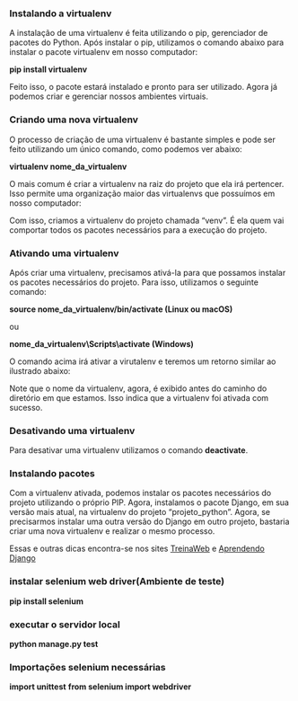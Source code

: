 <h3>Instalando a virtualenv</h3>
A instalação de uma virtualenv é feita utilizando o pip, gerenciador de pacotes do Python. Após instalar o pip, utilizamos o comando abaixo para instalar o pacote virtualenv em nosso computador:

<strong>pip install virtualenv</strong>

Feito isso, o pacote estará instalado e pronto para ser utilizado. Agora já podemos criar e gerenciar nossos ambientes virtuais.

<h3>Criando uma nova virtualenv</h3>
O processo de criação de uma virtualenv é bastante simples e pode ser feito utilizando um único comando, como podemos ver abaixo:

<strong>virtualenv nome_da_virtualenv</strong>

O mais comum é criar a virtualenv na raiz do projeto que ela irá pertencer. Isso permite uma organização maior das virtualenvs que possuímos em nosso computador:

Com isso, criamos a virtualenv do projeto chamada “venv”. É ela quem vai comportar todos os pacotes necessários para a execução do projeto.

<h3>Ativando uma virtualenv</h3>
Após criar uma virtualenv, precisamos ativá-la para que possamos instalar os pacotes necessários do projeto. Para isso, utilizamos o seguinte comando:

<strong>source nome_da_virtualenv/bin/activate (Linux ou macOS)</strong>

ou

<strong>nome_da_virtualenv\Scripts\activate (Windows)</strong>

O comando acima irá ativar a virutalenv e teremos um retorno similar ao ilustrado abaixo:

Note que o nome da virtualenv, agora, é exibido antes do caminho do diretório em que estamos. Isso indica que a virtualenv foi ativada com sucesso.

<h3>Desativando uma virtualenv</h3>
Para desativar uma virtualenv utilizamos o comando <strong>deactivate</strong>.

<h3>Instalando pacotes</h3>
Com a virtualenv ativada, podemos instalar os pacotes necessários do projeto utilizando o próprio PIP. Agora, instalamos o pacote Django, em sua versão mais atual, na virtualenv do projeto “projeto_python”. Agora, se precisarmos instalar uma outra versão do Django em outro projeto, bastaria criar uma nova virtualenv e realizar o mesmo processo.

Essas e outras dicas encontra-se nos sites <a href="https://www.treinaweb.com.br/blog/criando-ambientes-virtuais-para-projetos-python-com-o-virtualenv/">TreinaWeb</a>  e <a href="https://data-flair.training/blogs/django-architecture/">Aprendendo Django</a>


<h3>instalar selenium web driver(Ambiente de teste)</h3>
<strong>pip install selenium</strong>

<h3>executar o servidor local</h3>
<strong>python manage.py test</strong>

<h3>Importações selenium necessárias</h3>
<strong>import unittest</strong>
<strong>from selenium import webdriver</strong>







